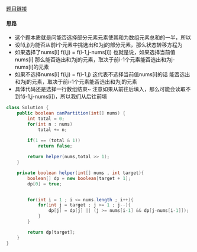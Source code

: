 [题目链接](https://leetcode-cn.com/problems/NUPfPr/)

#### 思路
+ 这个题本质就是问能否选择部分元素元素使其和为数组元素总和的一半，所以
+ 设f(i,j)为能否从前i个元素中挑选出和为j的部分元素，那么状态转移方程为
+ 如果选择了nums[i] f(i,j) = f(i-1,j-nums[i]) 也就是说，如果选择当前值nums[i] 那么能否选出和为j的元素，取决于前i-1个元素能否选出和为j-nums[i]的元素
+ 如果不选择nums[i] f(i,j) = f(i-1,j) 这代表不选择当前值nums[i]的话 能否选出和为j的元素，取决于前i-1个元素能否选出和为j的元素
+ 具体代码还是选择一行数组结束~ 注意如果从前往后填入，那么可能会读取不到f(i-1,j-nums[i])，所以我们从后往前填

```java
class Solution {
    public boolean canPartition(int[] nums) {
        int total = 0;
        for(int n : nums)
            total += n;
        
        if(1 == (total & 1))
            return false;

        return helper(nums,total >> 1);
    }

    private boolean helper(int[] nums , int target){
        boolean[] dp = new boolean[target + 1];
        dp[0] = true;


        for(int i = 1 ; i <= nums.length ; i++){
            for(int j = target ; j >= 1 ; j--){
                dp[j] = dp[j] || (j >= nums[i-1] && dp[j-nums[i-1]]);
            }
        }

        return dp[target];
    }
}
```